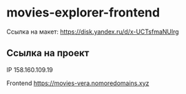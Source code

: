 # movies-explorer-frontend

Ссылка на макет: https://disk.yandex.ru/d/x-UCTsfmaNUlrg

## Ссылка на проект

IP 158.160.109.19

Frontend https://movies-vera.nomoredomains.xyz
